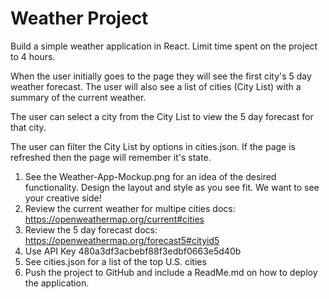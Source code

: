 # Weather Project

Build a simple weather application in React. Limit time spent on the project to 4 hours.

When the user initially goes to the page they will see the first city's 5 day weather forecast. The user will also see a list of cities (City List) with a summary of the current weather.

The user can select a city from the City List to view the 5 day forecast for that city.

The user can filter the City List by options in cities.json. If the page is refreshed then the page will remember it's state.

1. See the Weather-App-Mockup.png for an idea of the desired functionality. Design the layout and style as you see fit. We want to see your creative side!
2. Review the current weather for multipe cities docs: https://openweathermap.org/current#cities
3. Review the 5 day forecast docs: https://openweathermap.org/forecast5#cityid5
4. Use API Key 480a3df3acbebf88f3edbf0663e5d40b
5. See cities.json for a list of the top U.S. cities 
6. Push the project to GitHub and include a ReadMe.md on how to deploy the application.